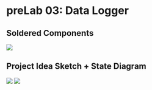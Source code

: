 # preLab 03: Data Logger

## Soldered Components

<img src="https://i.imgur.com/Oxu4xKr.jpg">

## Project Idea Sketch + State Diagram

<img src="https://i.imgur.com/dMJWx9k.png">

<img src="https://i.imgur.com/yl0OlhQ.png">
